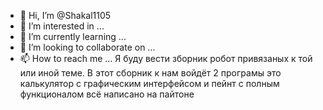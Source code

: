 - 👋 Hi, I’m @Shakal1105
- 👀 I’m interested in ...
- 🌱 I’m currently learning ...
- 💞️ I’m looking to collaborate on ...
- 📫 How to reach me ...
Я буду вести зборник робот привязаных к той или иной теме.
В этот сборник к нам войдёт 2 програмы это калькулятор с графическим интерфейсом и пейнт с полным функционалом всё написано на пайтоне

<!---
Shakal1105/Shakal1105 is a ✨ special ✨ repository because its `README.md` (this file) appears on your GitHub profile.
You can click the Preview link to take a look at your changes.
--->
